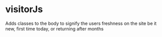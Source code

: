 visitorJs
=========

Adds classes to the body to signify the users freshness on the site be it new, first time today, or returning after months